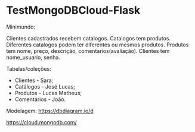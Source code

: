 # TestMongoDBCloud-Flask

Minimundo:

Clientes cadastrados recebem catalogos. Catalogos tem produtos. Diferentes catalogos podem ter diferentes ou mesmos produtos. Produtos tem nome, preço, descrição, comentarios(avaliação). Clientes tem nome_usuario, senha.

Tabelas/coleções:
- Clientes - Sara;
- Catálogos - José Lucas;
- Produtos - Lucas Matheus;
- Comentários - João.

Modelagem: https://dbdiagram.io/d

https://cloud.mongodb.com/
